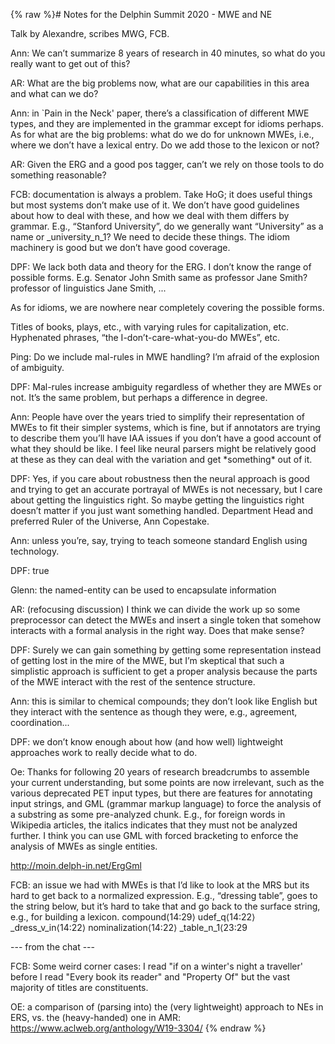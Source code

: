 {% raw %}# Notes for the Delphin Summit 2020 - MWE and NE

Talk by Alexandre, scribes MWG, FCB.

Ann: We can’t summarize 8 years of research in 40 minutes, so what do
you really want to get out of this?

AR: What are the big problems now, what are our capabilities in this
area and what can we do?

Ann: in \`Pain in the Neck' paper, there’s a classification of different
MWE types, and they are implemented in the grammar except for idioms
perhaps. As for what are the big problems: what do we do for unknown
MWEs, i.e., where we don’t have a lexical entry. Do we add those to the
lexicon or not?

AR: Given the ERG and a good pos tagger, can’t we rely on those tools to
do something reasonable?

FCB: documentation is always a problem. Take HoG; it does useful things
but most systems don’t make use of it. We don’t have good guidelines
about how to deal with these, and how we deal with them differs by
grammar. E.g., “Stanford University”, do we generally want “University”
as a name or \_university\_n\_1? We need to decide these things. The
idiom machinery is good but we don’t have good coverage.

DPF: We lack both data and theory for the ERG. I don’t know the range of
possible forms. E.g. Senator John Smith same as professor Jane Smith?
professor of linguistics Jane Smith, ...

As for idioms, we are nowhere near completely covering the possible
forms.

Titles of books, plays, etc., with varying rules for capitalization,
etc. Hyphenated phrases, “the I-don’t-care-what-you-do MWEs”, etc.

Ping: Do we include mal-rules in MWE handling? I’m afraid of the
explosion of ambiguity.

DPF: Mal-rules increase ambiguity regardless of whether they are MWEs or
not. It’s the same problem, but perhaps a difference in degree.

Ann: People have over the years tried to simplify their representation
of MWEs to fit their simpler systems, which is fine, but if annotators
are trying to describe them you’ll have IAA issues if you don’t have a
good account of what they should be like. I feel like neural parsers
might be relatively good at these as they can deal with the variation
and get \*something\* out of it.

DPF: Yes, if you care about robustness then the neural approach is good
and trying to get an accurate portrayal of MWEs is not necessary, but I
care about getting the linguistics right. So maybe getting the
linguistics right doesn’t matter if you just want something handled.
Department Head and preferred Ruler of the Universe, Ann Copestake.

Ann: unless you’re, say, trying to teach someone standard English using
technology.

DPF: true

Glenn: the named-entity can be used to encapsulate information

AR: (refocusing discussion) I think we can divide the work up so some
preprocessor can detect the MWEs and insert a single token that somehow
interacts with a formal analysis in the right way. Does that make sense?

DPF: Surely we can gain something by getting some representation instead
of getting lost in the mire of the MWE, but I’m skeptical that such a
simplistic approach is sufficient to get a proper analysis because the
parts of the MWE interact with the rest of the sentence structure.

Ann: this is similar to chemical compounds; they don’t look like English
but they interact with the sentence as though they were, e.g.,
agreement, coordination...

DPF: we don’t know enough about how (and how well) lightweight
approaches work to really decide what to do.

Oe: Thanks for following 20 years of research breadcrumbs to assemble
your current understanding, but some points are now irrelevant, such as
the various deprecated PET input types, but there are features for
annotating input strings, and GML (grammar markup language) to force the
analysis of a substring as some pre-analyzed chunk. E.g., for foreign
words in Wikipedia articles, the italics indicates that they must not be
analyzed further. I think you can use GML with forced bracketing to
enforce the analysis of MWEs as single entities.

<http://moin.delph-in.net/ErgGml>

FCB: an issue we had with MWEs is that I’d like to look at the MRS but
its hard to get back to a normalized expression. E.g., “dressing table”,
goes to the string below, but it’s hard to take that and go back to the
surface string, e.g., for building a lexicon. compound⟨14:29⟩
udef\_q⟨14:22⟩ \_dress\_v\_in⟨14:22⟩ nominalization⟨14:22⟩
\_table\_n\_1⟨23:29

--- from the chat ---

FCB: Some weird corner cases: I read "if on a winter's night a
traveller' before I read "Every book its reader" and "Property Of" but
the vast majority of titles are constituents.

OE: a comparison of (parsing into) the (very lightweight) approach to
NEs in ERS, vs. the (heavy-handed) one in AMR:
<https://www.aclweb.org/anthology/W19-3304/>
{% endraw %}